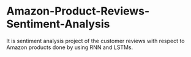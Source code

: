 # Amazon-Product-Reviews-Sentiment-Analysis
It is sentiment analysis project of the customer reviews with respect to Amazon products done by using RNN and LSTMs.
